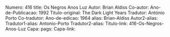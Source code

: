 Numero: 416
title: Os Negros Anos Luz
Autor: Brian Aldiss
Co-autor: 
Ano-de-Publicacao: 1992
Titulo-original: The Dark Light Years
Tradutor: António Porto
Co-tradutor: 
Ano-de-edicao: 1964
alias: Brian-Aldiss
Autor2-alias: 
Tradutor1-alias: Antonio-Porto
Tradutor2-alias: 
Titulo-link: 416-Os-Negros-Anos-Luz
Capa: 
pags: 
Capa-link: 